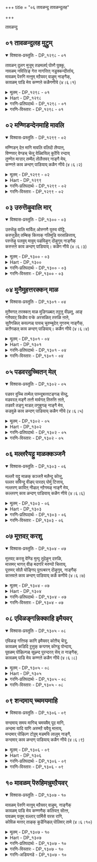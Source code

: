 +++
title = "०६ तावळन्दु तावळन्दुलह"

+++

तावळन्दु

## ०१ तावळन्दुलह मुट्रुम्

<details open><summary>विश्वास-प्रस्तुतिः - DP_१२९८ - ०१</summary>

तावळन् दुलग मुऱ्ऱुम् तडमलर्प् पॊय्गै पुक्कु,  
नावळम् नविऩ्ऱिङ् गेत्त नागत्तिऩ् नडुक्कन्दीर्त्ताय्,  
मावळम् पॆरुगि मऩ्ऩुम् मऱैयवर् वाऴुम् नाङ्गैक्,  
कावळम् पाडि मेय कण्णऩे कळैगणीये (४।६।१)
</details>

<details><summary>मूलम् - DP_१२९८ - ०१</summary>

तावळन् दुलग मुऱ्ऱुम् तडमलर्प् पॊय्गै पुक्कु,  
नावळम् नविऩ्ऱिङ् गेत्त नागत्तिऩ् नडुक्कन्दीर्त्ताय्,  
मावळम् पॆरुगि मऩ्ऩुम् मऱैयवर् वाऴुम् नाङ्गैक्,  
कावळम् पाडि मेय कण्णऩे कळैगणीये (४।६।१)
</details>

<details><summary>Hart - DP_१२९८</summary>

O Kaṇṇā, you measured the earth and the sky  
with your feet at the sacrifice of king Mahabali:  
You came to the large blooming pond,  
killed the crocodile and saved Gajendra the elephant  
when he worshiped you and called you:  
You stay in Kāvaḷandaṇbāḍi  
where wealth flourishes and Vediyars recite the Vedas:  
Take away our troubles:
</details>

<details><summary>गरणि-प्रतिपदार्थः - DP_१२९८ - ०१</summary>

तान् = तानु, उलहम् मुट्रुम् = लोकगळॆल्लवन्नू, अळन्दु = अळॆदु, तड = विशालवाद, मलर् = हूगळिरुव, पॊय् है = सरोवरवन्नु, पुक्कु = प्रवेशिसि, ना = नालगॆगॆ, वळम् = रुचिकरवाद्दु \(सॊगसाद्दु\), नविन्ऱु = हेळुत्ता, अङ्गु = अल्लि, एत्त = स्तुतिसुव, नाहत्तिन् = आनॆय, नडुक्कुम् = नडुकवन्नु, तीर् त्ताय् = तीरिसिदवने, मा = हिरिमॆयू, वळम् = सॊबगू, पॆरुहि = अभिवृद्धिगॊण्डु, मन्नु = शाश्वतवागिरुव मऱैयवर् = वेदविद्वांसरु, वाऴुम् = बाळुव, नाङ्गै = तिरुनाङ्गूरिन, कावळम् पादि = तिरुक्कावळम्बाडि क्षेत्रदल्लि, मेय = नॆलसिरुव, कण्णने = कृष्णने, कळै कणिये = सॊबगिन गणिये. 
</details>

<details><summary>गरणि-विस्तारः - DP_१२९८ - ०१</summary>

तानु लोकगळॆल्लवन्नू अळॆदु, विशालवाद हूगळिरुव सरोवरवन्नु प्रवेशिसि, नालगॆगॆ रुचिकरवाद सॊगसादन्नू \(भगवन्नामगळन्नु\) हेळुत्ता, अल्लि, स्तुतिसुव आनॆय नडुकवन्नु तीरिसिदवने, हिरिमॆयू सॊबगू वृद्धिगॊण्डु शाश्वतवागिरुव वेद विद्वांसरु वासिसुव तिरुनाङ्गूरिन तिरुक्कावळम्बाडि क्षेत्रदल्लि नॆलसिरुव कृष्णने, सॊबगिन गणिये. 

ई तिरुमॊऴियल्लि तिरुनाङ्गूरिन मत्तॊन्दु पवित्रक्षेत्रवाद तिरुक्कावळम्बाडियल्लि नॆलसिरुव भगवन्तनन्नु आळ्वाररु स्तुतिसुत्तारॆ. तिरुक्कावळम् पाडियू बहळ पवित्रवाद क्षेत्र. अल्लि वासिसुव भक्तरु भगवन्तन नामसङ्कीर्तनॆ माडुत्ता तम्म नालगॆगॆ अदर रुचियन्नु सवियुवन्तॆ माडुत्तारॆ. अल्लदॆ, अवरु वेदपण्डितरु. नालगॆगॆ अलङ्कारप्रायवाद वेदगळन्नुसदा पठिसुत्ता उच्चरिसुत्ता कालकळॆयुत्तारॆ. अल्लि नॆलसिरुव भगवन्तनुभक्तर कण्मनगळन्नु तणिसुव, सॊबगिन गणियाद श्रीकृष्णने, हिन्दॆ अवने तन्न ऎरडे हॆज्जॆगळिन्द ऎल्ला लोकगळन्नू अळॆदुकॊण्ड अद्भुताकारियाद त्रिविक्रमनु. कडुसङ्कटक्कॆ सिक्किबिद्द गजेन्द्रनन्नु मॊसळॆय बायिन्द रक्षिसि अनुग्रहिसिदवनु. “आ गजेन्द्रनन्नु, वेदपण्डितरन्नु, भक्तरन्नु रक्षिसुव हागॆये, स्वामी, नन्नन्नू कापाडु” ऎन्दु बेडुत्तारॆ, आळ्वाररु. 

दॊड्डदॊड्ड सुन्दरवाद तावरॆ हूगळु अरळिरुव विशालवाद सरोवरवन्नु, लोकवन्नॆल्ला सुत्ताडि बसवळिद आनॆयॊन्दु, तन्न दणिवन्नारिसिकॊळ्ळुवुदक्कागि, प्रवेशिसितु. अन्थ समयवन्ने कायुत्तिद्द मॊसळॆ अदर कालन्नु बलवागि हिडियितु. आनॆयु ऎष्टु ऎळॆदाडिदरू मॊसळॆयिन्द बिडिसिकॊळ्ळलु आगलिल्ल. बहळ हॊत्तु हीगॆ प्रयत्निसिदरू साध्यवागलिल्ल. आनॆय बलकुन्दितु. आग आनॆयु तन्न सॊण्डिलन्नु मेलक्कॆ ऎत्तिहिडिदु, “स्वामी रक्षिसु” ऎन्दु आर्तनाद माडितु. शरणागतर सङ्कटवन्नु निवारिसलु सिद्धनागिरुव भगवन्तनु अल्लिगॆ धाविसि बन्दु, तन्न चक्रायुधदिन्द मॊसळॆयन्नु संहरिसि, आनॆयन्नु सङ्कटदिन्द पारुमाडिदनु.
</details>

## ०२ मण्णिडन्देनमाहि मावलि

<details open><summary>विश्वास-प्रस्तुतिः - DP_१२९९ - ०२</summary>

मण्णिडन् देऩ मागि मावलि वलिदॊ लैप्पाऩ्,  
विण्णवर् वेण्डच् चॆऩ्ऱु वेळ्वियिल् कुऱैयि रन्दाय्  
तुण्णॆऩ माऱ्ऱार् तम्मैत् तॊलैत्तवर् नाङ्गै मेय,  
कण्णऩे काव ळन्दण् पाडियाय् कळैग णीये (४।६।२)
</details>

<details><summary>मूलम् - DP_१२९९ - ०२</summary>

मण्णिडन् देऩ मागि मावलि वलिदॊ लैप्पाऩ्,  
विण्णवर् वेण्डच् चॆऩ्ऱु वेळ्वियिल् कुऱैयि रन्दाय्  
तुण्णॆऩ माऱ्ऱार् तम्मैत् तॊलैत्तवर् नाङ्गै मेय,  
कण्णऩे काव ळन्दण् पाडियाय् कळैग णीये (४।६।२)
</details>

<details><summary>Hart - DP_१२९९</summary>

O Kaṇṇā, as a boar, you split open the earth  
and brought the earth goddess from the underworld:  
You went to the sacrifice of Mahabali as a dwarf  
to help the gods, asked for three feet of land  
and measured the earth and the sky:  
You stay in Kāvaḷandaṇbāḍi in Nāngai  
where the warriors living there conquer their enemies easily:  
Take away our troubles:
</details>

<details><summary>गरणि-प्रतिपदार्थः - DP_१२९९ - ०२</summary>

एनम् आहि = वराहनागि, मण् = भूमियन्नु, इडन्दु = हिडिदु उद्धरिसि, मावलि = बलिचक्रवर्तिय वलि = सामर्थ्यवन्नु, कॊलैवान् = नाशपडिसुवुदक्कागि, विण्णवर् = देवतॆगळु, वेण्ड = प्रार्थिसलु, शॆन्ऱु= होगि, वेळ्वियिल् = यागशालॆयल्लि, कुऱै = निनगॆ बेकागुवुदन्नु, इरन्दाय् = याचिसिदॆ, तुण्णॆन = बेग, माट्र्‍आर् तम्मै= शत्रुगळन्नु, तॊलैत्तवर् = तॊलगिसिदवर, नाङ्गै = तिरुनाङ्गूरिनल्लि, मेय = नॆलसिरुव, कण्णने = कृष्णने, कावळन्दण् पाडियाय् = तम्पाद तिरुक्कावळम्बाडियवने, कलैकणिये = सॊबगिन गणिये. 
</details>

<details><summary>गरणि-विस्तारः - DP_१२९९ - ०२</summary>

वराहनागि भूमियन्नु हिडिदु उद्धरिसि, बलिचक्रवर्तिय सामर्थ्यवन्नु नाशपडिसुवुदक्कागि देवतॆगळु प्रार्थिसिदाग, होगि यागशालॆयल्लि निनगॆ बेकाद्दन्नु याचिसिदॆ. शत्रुगळन्नु बेग तॊलगिसिदवर तिरुनाङ्गूरिनल्लि नॆलसिरुव कृष्णने, तम्पाद तिरुक्कावळम्बाडि क्षेत्रदल्लि नॆलसिरुववने, सॊबगिन गणिये. 

तम्पाद तिरुक्कावळम्बाडि क्षेत्रदल्लि वासिसुव जनरु वेदपारङ्गतरागि सात्विकरागि भक्तरागि इरतक्कवरु. आदरू, अवर क्षेत्रवन्नु आक्रमिसिकॊळ्ळलु शत्रुगळु ऎन्दरॆ पाण्ड्यराजनू चोळराजनू सेनासमेतरागि मुन्नुग्गिदाग, अवरन्नु क्षणकालदल्लिये, सोलिसि ओडिसिद समर्थरु. अवर रक्षकनागि, भगवन्तनु सॊबगिन गणियागि कृष्णस्वरूपनागि, अल्लिये नॆलसिद्दानॆ. आ स्वामिये, हिन्दॆ, आदिवराहनागि नीरिनल्लि मुळुगि अडगि होगिद्द भूमियन्नु तन्न कोरॆहल्लुगळिन्द हिडिदु, अदर स्थानक्कॆ ऎत्ति इरिसिदनु. राक्षसराजनाद बलिचक्रवर्तिय अपरिमितवाद सामर्थ्यक्कॆ हॆदरिद देवतॆगळु भगवन्तनल्लि मॊरॆयिट्टाग, स्वामियु बलिचक्रवर्तियु नडॆसुत्तिद्द यागशालॆगॆ वामनवटुवागि होदनु. तन्न पुट्टहॆज्जॆयल्लि मूरु हॆज्जॆगळष्टु नॆलवन्नु दानवागि याचिसिदनु. दानवन्नु स्वीकरिसिद कूडले स्वामियु त्रिविक्रमनागि बॆळॆदु, तन्न ऎरडु हॆज्जॆगळिन्दले ब्रह्माण्डवन्नॆल्ला आक्रमिसि मूरनॆय हॆज्जॆयन्नु बलिचक्रवर्तिय तलॆय मेलिरिसि, अवन्नु सुतललोकक्कॆ मॆट्टि, अवनन्नु ऎल्ल विधदल्लू अनुग्रहिसिदनु. हीगॆ भगवन्तनु ऎणॆयिल्लद सामर्थ्यवुळ्ळवनु.
</details>

## ०३ उरुत्तॆऴुवालि मार्

<details open><summary>विश्वास-प्रस्तुतिः - DP_१३०० - ०३</summary>

उरुत्तॆऴु वालि मार्विल् ओरुगणै युरुव वोट्टि,  
करुत्तुडैत् तम्बिक् किऩ्पक् गतिमुडि यरसळित्ताय्,  
परुत्तॆऴु पलवुम् मावुम् पऴंविऴुन् दॊऴुगुम् नाङ्गैक्  
करुत्तऩे काव ळन्दण् पाडियाय्। कळैग णीये (४।६।३)
</details>

<details><summary>मूलम् - DP_१३०० - ०३</summary>

उरुत्तॆऴु वालि मार्विल् ओरुगणै युरुव वोट्टि,  
करुत्तुडैत् तम्बिक् किऩ्पक् गतिमुडि यरसळित्ताय्,  
परुत्तॆऴु पलवुम् मावुम् पऴंविऴुन् दॊऴुगुम् नाङ्गैक्  
करुत्तऩे काव ळन्दण् पाडियाय्। कळैग णीये (४।६।३)
</details>

<details><summary>Hart - DP_१३००</summary>

You shot your arrow through Vāli’s chest  
when he came to fight with you angrily and killed him  
and you gave the kingdom and the shining crown  
of Kishkinda to his brother, good-natured Sugrivan:  
You stay in Kāvaḷandaṇbāḍi in Nāngai  
where mango fruits ripening on the trees  
fall on jackfruits and the juice of both fruits flows on the ground:  
Take away our troubles:
</details>

<details><summary>गरणि-प्रतिपदार्थः - DP_१३०० - ०३</summary>

उरुत्तु = कोपगॊण्डु, ऎऴु = मेलॆ बिद्द \(ऎद्दु बन्द\), वालि मार् बिल्= वालिय ऎदॆयल्लि, ऒरु कणै= ऒन्दु बाणवन्नु, उरुव = पूर्तियागि, ओट्टि = तूरिसि \(ओडिसि\), करुत्तु उडै = आत्मगौरववुळ्ळ, तम्बिक्कु = \(अवन\) तम्मनिगॆ, इन् बम् = विश्वासवन्नू, कदिर् मुडि = हॊळॆयुव किरीटवन्नू, अरशु= राज्यवन्नू, इत्ताय् = कॊट्टवने, परुत्तु ऎऴु = दप्पनागि बॆळॆयुव, पलवुम् = हलसिन मरगळिन्दलू, मावुम् = माविनमरगळिन्दलू, पऴम् = हण्णुगळु, विऴुन्दु = उदुरिबिद्दु, ऒऴुहुम् = मधुररसवन्नु ऒसरुव, नाङ्गै = तिरुनाङ्गूरिन, करुत्तने = कृष्णने \(करियने\) तण् कावळम्बाडियाय् = तम्पाद तिरुक्कावळम्बाडियवने, कळैकणिये = सॊबगिन गणिये. 
</details>

<details><summary>गरणि-विस्तारः - DP_१३०० - ०३</summary>

कोपगॊण्डु ऎद्दुबन्द वालिय ऎदॆयल्लि ऒन्दु बाणवन्नु पूर्तियागि ओडिसि, आत्मगौरववुळ्ळ \(अवन\) तम्मनिगॆ विश्वासवन्नू, हॊळॆयुव किरीटवन्नू, राज्यवन्नू कॊट्टवने, दप्पनागि बॆळॆयुव हलसिन मरगळिन्दलू माविन मरगळिन्दलू हण्णुगळु उदुरिबिद्दु मधुररसवन्नु ऒसरुव तिरुनाङ्गूरिन तम्पाद तिरुक्कावळम्बाडियल्लि नॆलसिरुववने, करियने \(कृष्णने\), सॊबगिन गणिये. 

वालियू सुग्रीवनू अण्णतम्मन्दिरु. अवरिब्बर जगळदल्लि तम्मनन्नु राज्यभ्रष्टनन्नागि माडिदवनु वालि. वालियन्नु ऎदुरिसि होराडिदवरागलि अवन ऎदॆगॆ बाणवन्नु नाटिदवरागलि इल्ल. अवनु अमित पराक्रमि. ऎदुरागि निन्तवर अर्धसत्ववन्ने अवनु सॆळॆदुकॊण्डु बिडुत्तिद्द. तम्मन विषयदल्लि दुष्टनागि वर्तिसिद अवन ऎदॆयल्लि बाणवु पूर्तियागि तूरुवन्तॆ अदन्नु प्रयोगिसिदवनु भगवन्तने श्रीरामावतारियागि श्रीरामन बाणक्कॆ यावुदू तडॆयिल्ल. प्रयोग माडिदनॆन्दरॆ, अदु गुरियन्नु साधिसलेबेकु. अन्थ पराक्रमरामनदु. अवन औदार्यवू अष्टे दॊड्डदु. वालियन्नु वधिसि, राज्यभ्रष्टनाद अवन तम्म सुग्रीवनिगॆ तन्न मैत्रियन्नू, किष्किन्धॆय राजत्ववन्नू कॊट्टु अनुग्रहिसिदनु स्वामि. आ स्वामिये ईग तिरुनाङ्गूरिन तिरुक्कावलम्बाडिक्षेत्रदल्लि सौन्दर्यद निधियागि, आकर्षकनाद श्रीकृष्णनागि भक्तरिन्द पूजॆयन्नु कैगॊळ्ळुत्तिद्दानॆ. “सुग्रीवनल्लि हेगॆ कनिकरगॊण्डु अवनन्नु अनुग्रहिसिदॆयो हागॆये नन्नन्नु कापाडु” ऎन्नुत्तारॆ आळ्वाररु.
</details>

## ०४ मुनैमुहत्तरक्कन् माळ

<details open><summary>विश्वास-प्रस्तुतिः - DP_१३०१ - ०४</summary>

मुऩैमगत् तरक्कऩ् माळ मुडिगळ्बत् तऱुत्तु वीऴ्त्तु, आङ्  
गऩैयवऱ् किळैय वऱ्के अरसळित् तरुळि ऩाऩे,  
सुऩैगळिल् कयल्गळ् पायच् चुरुम्बुदेऩ् नुगरुम् नाङ्गैक्,  
कऩैगऴल् काव ळन्दण् पाडियाय्। कळैग णीये (४।६।४)
</details>

<details><summary>मूलम् - DP_१३०१ - ०४</summary>

मुऩैमगत् तरक्कऩ् माळ मुडिगळ्बत् तऱुत्तु वीऴ्त्तु, आङ्  
गऩैयवऱ् किळैय वऱ्के अरसळित् तरुळि ऩाऩे,  
सुऩैगळिल् कयल्गळ् पायच् चुरुम्बुदेऩ् नुगरुम् नाङ्गैक्,  
कऩैगऴल् काव ळन्दण् पाडियाय्। कळैग णीये (४।६।४)
</details>

<details><summary>Hart - DP_१३०१</summary>

You fought with the Rākshasa Rāvaṇa,  
cut off his ten heads and gave the kingdom of Lanka  
to his brother Vibhishana, granting him your grace:  
Ornamented with anklets, you stay in Kāvaḷandaṇbāḍi in Nāngai,  
where fish frolic in the mountain springs  
and bees drink honey from the flowers:  
Take away our troubles:
</details>

<details><summary>गरणि-प्रतिपदार्थः - DP_१३०१ - ०४</summary>

मुनैमुहत्तु = युद्धभूमियल्लि, अरक्कन् = राक्षसनाद राअणनु, माळ = मडियलॆन्दु, \(मडियुवन्तॆ\), मुडिहळ् पत्तु = \(अवन\) हत्तु तलॆगळन्नु, अऱुत्तु वीऴ् त्तु = कत्तरिसि बीळिसि \(कॆडवि\), अनैयवऱ् कु = अन्थ दुष्टस्वभावदवनिगॆ, इळैयवऱ् के = तम्मनिगे, अरशु = राज्यभारवन्नु, अळित्तु = कॊट्टु, अरुळिनाने = अनुग्रहिसिदवने, शुनैहळिल् = नीर् नॆलॆगळल्लि, कयल् हळ् पाय = कयल् मीनुगळु चिम्मि नॆगॆयुत्तिरलु, शुरुम्बु = दुम्बिगळु, तेन् नुहरुम् = जेनन्नु कुडियुत्तिरुव, नाङ्गै = तिरुनाङ्गूरिन, कनै कऴल् = गद्दलमाडुव \(सद्दुमाडुव\) काल्गॆज्जॆगळ, तण् = तम्पाद, कावळम्बाडियाय् = कावळम्बाडि क्षेत्रदल्लि नॆलसिरुववने, कळैकणिये = सॊबगिन गणिये. 
</details>

<details><summary>गरणि-विस्तारः - DP_१३०१ - ०४</summary>

युद्धभूमियल्लि राक्षसनाद रावणनु मडियुवन्तॆ अवन हत्तु तलॆगळन्नु कत्तरिसिकॆडवि, अन्थदुष्टस्वभावदवनिगॆ तम्मनादवनिगे राज्यवन्नित्तु अनुग्रहिसिदवने, नीरिन नॆलॆगळल्लि कयल् मीनुगळु चिम्मि नॆगॆयुत्तिरुव, दुम्बिगळु जेनन्नु कुडियुत्तिरुव, काल्गॆज्जॆगळु सद्दुमाडुत्तिरुव तिरुनाङ्गूरिन तम्पादकावळम्बाडि क्षेत्रदल्लि नॆलसिरुववने, सॊबगिन गणिये. 

श्रीरामावतारियाद भगवन्तनु दुष्टरावणनन्नु सदॆबडिदु, शरणु बन्दवन राक्षसनादरू सह, रावणन तम्मनाद विभीषणनिगॆ लङ्कॆय राज्यवन्नित्तु अनुग्रहिसिदनु. आ स्वामिये ईग तिरुनाङ्गूरिन तिरुक्कारळम्बाडि क्षेत्रदल्लि श्रीकृष्णस्वरूपियागि सॊबगिन गणियागि नॆलसिद्दानॆ. अवनिरुवल्लि आनन्दक्कू उत्साहक्कू अड्डियुण्टे? तम्पाद नीरिन नॆलॆगळल्लि कयलु मीनुगळु आनन्ददिन्द चिम्मि नॆगॆदाडुत्तवॆ. अरळि मधुवन्नु सूसुव हूगळल्लि मधुपान माडुत्ता दुम्बिगळु आनन्ददिन्द कालकळॆयुत्तवॆ. कार्यनिरतराद स्त्रीयरु उत्साहगॊण्डु नडॆदाडुत्तारॆ. कयलु मीनुगळ चटुवटिकॆयल्लि आद सद्दू, जेनुसवियुव दुम्बिगळु माडुव सद्दू, स्त्रीयर काल्गॆज्जॆगळ सद्दू ऒन्दरल्लॊन्दु कूडिकॊण्डु, आनन्दवन्नु ऎल्लर मनस्सिनल्लू उक्किसुत्तदॆ. “स्वामी, निनगॆ शरणागतनाद विभीषणनन्नु सलहिद हागॆ, नन्नन्नू कापाडु” ऎन्नुत्तारॆ आळ्वाररु.
</details>

## ०५ पडवरवुच्चितन् मेल्

<details open><summary>विश्वास-प्रस्तुतिः - DP_१३०२ - ०५</summary>

पडवर वुच्चि तऩ्मेल् पाय्न्दुबऩ्ऩटङ्गळ् सॆय्दु,  
मडवरल् मङ्गै तऩ्ऩै मार्वगत् तिरुत्ति ऩाऩे,  
तडवरै तङ्गु माडत् तगुबुगऴ् नाङ्गै मेय,  
कडवुळे काव ळन्दण् पाडियाय् कळैग णीये (४।६।५)
</details>

<details><summary>मूलम् - DP_१३०२ - ०५</summary>

पडवर वुच्चि तऩ्मेल् पाय्न्दुबऩ्ऩटङ्गळ् सॆय्दु,  
मडवरल् मङ्गै तऩ्ऩै मार्वगत् तिरुत्ति ऩाऩे,  
तडवरै तङ्गु माडत् तगुबुगऴ् नाङ्गै मेय,  
कडवुळे काव ळन्दण् पाडियाय् कळैग णीये (४।६।५)
</details>

<details><summary>Hart - DP_१३०२</summary>

O lord, you climbed on the head  
of the snake Kālingan and danced on it  
and you embrace beautiful Lakshmi on your chest:  
You stay in Kāvaḷandanbāḍi in famous Nāngai  
filled with palaces as large as hills:  
Take away our troubles:
</details>

<details><summary>गरणि-प्रतिपदार्थः - DP_१३०२ - ०५</summary>

पडम् अरवु = हॆडॆगळुळ्ळ सर्पद, उच्चितन् मेल् = तलॆय मेलॆ, पाय्न्दु = हारिकॊण्डु, पल् नडङ्गळ् शॆय्दु = बगॆबगॆय नाट्यवन्नाडि, मडवरल् = परिशुद्धस्वभावदवळाद, मङ्गै तन्नै = देवियन्नु, मार् बहत्तु = वक्षदल्लिये, इरुत्तिनाने = इरिसिकॊण्डवने, तडवरै = विशालवाद बण्डॆगळ, \(बॆट्टगळ\), तङ्गु = इरुव, माडम् = महडिमनॆगळू तहु पुहऴ् = अवक्कॆ तक्क कीर्तियन्नू उळ्ळ, नाङ्गै = तिरुनाङ्गूरिनल्लि, मेय = नॆलसिरुव, कडवुळे = सर्वाधिकने, तण् कावळम् पाडि आय् = तम्पाद कावळम् पाडि क्षेत्रदवने, कळै कणिये = सॊबगिन गणिये. 
</details>

<details><summary>गरणि-विस्तारः - DP_१३०२ - ०५</summary>

हॆडॆगळुळ्ळ सर्पद तलॆय मेलक्कॆ हारिकॊण्डु अल्लि बगॆबगॆय नाट्यवन्नाडिदवने, परिशुद्ध स्वभावदवळाद \(मुग्धळाद\) श्रीदेवियन्नु निन्न वक्षस्थलदल्लिये इरिसिकॊण्डवने, दॊड्ड बॆट्टदन्तॆ इरुव महडि मनॆगळन्नू अवक्कॆ तक्क कीर्तियन्नू उळ्ळ तिरुनाङ्गूरिनल्लि नॆलसिरुव सर्वाधिकने, तम्पाद तिरुक्कावळम् पाडि क्षेत्रदल्लि नॆलसिरुववने, सॊबगिन गणिये. 

भगवन्तनु श्रीकृष्णनागि अवतरिसिदाग, काळिन्दी मडुविनल्लि जीविसुत्तिद्द भयङ्करवाद काळीयनॆम्ब विषसर्पवन्नु कॆणकि, अदर हॆडॆय मेलॆ बगॆबगॆय नर्तनगळन्नाडिदनु. काळीयनन्नु हीगॆ हण्णुमाडि, अदु भगवन्तनल्लि शरणुबन्दाग, अदन्नु कापाडिदनु. समुद्रमथन कालदल्लि पाल्गडलल्लि कमलद हूविनल्लि अदर हॆडॆय मेलॆ बगॆबगॆय नर्तनगळन्नाडिदनु. काळीयनन्नु हीगॆ हण्णु माडि, अदु भगवन्तनल्लि शरणु बन्दाग, अदन्नु कापाडिदनु. 

समुद्रमथन कालदल्लि पाल्गडलल्लि कमलद हूविनल्लि जनिसिद मुग्धळु परिशुद्धळू आद श्रीदेविगॆ भगवन्तनु तन्न वक्षस्थलदल्लिये नित्यवास माडलु ऎडॆकॊट्टु, अनुग्रहिसिदनु. 

बॆट्टदष्टु ऎत्तरवाद उप्परिगॆ मनॆगळुळ्ळ तिरुनाङ्गूरिन कीर्तियन्नु बॆळगिसलु, ईग, स्वामियु अल्लिये नॆलसिद्दानॆ. 

अल्लदॆ, तम्पाद तिरुक्कावळम् पाडि क्षेत्रदल्लि सॊबगिन गणियागि कङ्गॊळिसुत्तिद्दानॆ. 

अल्लदॆ, तम्पाद तिरुक्कावळम् पाडि क्षेत्रदल्लि सॊबगिन गणियागि कङ्गॊळिसुत्तिद्दानॆ. 

’स्वामी, निनगॆ शरणुबन्द काळीयनन्नु अनुग्रहिसि रक्षिसिद हागॆये, नन्नन्नू कापाडु” – ऎन्नुत्तारॆ, आळ्वाररु.
</details>

## ०६ मल्लरैयट्टु माळक्कञ्जनै

<details open><summary>विश्वास-प्रस्तुतिः - DP_१३०३ - ०६</summary>

मल्लरै यट्टु माळक् कञ्जऩै मलैन्दु कॊऩ्ऱु,  
पल्लर सविन्दु वीऴप् पारदप् पोर्मु टित्ताय्,  
नल्लरण् काविऩ् नीऴल् नऱैगमऴ् नाङ्गै मेय,  
कल्लरण् काव ळन्दण् पाडियाय् कळैग णीये (४।६।६)
</details>

<details><summary>मूलम् - DP_१३०३ - ०६</summary>

मल्लरै यट्टु माळक् कञ्जऩै मलैन्दु कॊऩ्ऱु,  
पल्लर सविन्दु वीऴप् पारदप् पोर्मु टित्ताय्,  
नल्लरण् काविऩ् नीऴल् नऱैगमऴ् नाङ्गै मेय,  
कल्लरण् काव ळन्दण् पाडियाय् कळैग णीये (४।६।६)
</details>

<details><summary>Hart - DP_१३०३</summary>

You killed Kamsan and fought with the wrestlers he sent  
and you made the kingdom of the Kauravas fall  
and conquered the Pandavas’ enemies in the Bharatha war:  
You stay in Kāvaḷandaṇbāḍi protected by stone walls in Nāngai  
where the shade of the trees in the groves spreads  
along with the fragrance of pollen:
</details>

<details><summary>गरणि-प्रतिपदार्थः - DP_१३०३ - ०६</summary>

मल्लरै = मल्लरन्नु, माळ = सायुवन्तॆ, अट्टु = नलुगिसि, कञ्जनै = कंसनन्नु, मलैन्दु = ऎदुरिसि होगि, कॊन्ऱु = कॊन्दु, पल् अरशु = अनेक अरसरु, अविन्दु वीळ = अळिसिहोगुवन्तॆ, पारदम् पोर् = भारतयुद्धवन्नु, मुडित्ताय् = मुगिसिदवने, नल् = उत्तमवाद, अरण् = कोटॆय हागॆ इरुव, काविन् = तोपुगळ, नीऴल् = नॆरळल्लि, नऱैकमऴ् = परिमळवु बीसुव, नाङ्गै = तिरुनाङ्गूरिनल्लि मेय = नॆलसिरुव, कल् अरण् = कल्लिन कोटॆयुळ्ळ, तण् = तम्पाद, कावळम् पाडि आय् = कावळम् पाडि क्षेत्रद स्वामिये, कळैकणिये = सॊबगिन गणिये. 
</details>

<details><summary>गरणि-विस्तारः - DP_१३०३ - ०६</summary>

भगवन्तनु श्रीकृष्णनागि अवतरिसि, मुष्ठिक, चाणूर मुन्ताद नुरित मल्लरु मडियुवन्तॆ अवरन्नु मल्लयुद्धदल्लि नलुगिसिदनु. कंसनन्नु ऎदुरिसिहोगि, अवनन्नु कॊन्दनु. बहळ हॆच्चिन सङ्ख्यॆयल्लि राजरु अळियुवन्तॆ भारत युद्धवन्नु मुगिसिदनु. आ स्वामिये ईग तिरुनाङ्गूरन्नु भद्रवाद कोटॆयन्तॆ सुत्तुवरिदिरुव दट्टवाद तोपुगळ नॆरळल्लिरुव कल्लिन कोटॆय तम्पाद तिरुक्कावळम् पाडिक्षेत्रदल्लि, परिमळबीसुव वातावरणदल्लि सॊबगिन गणियागि नॆलसिद्दानॆ.
</details>

## ०७ मूत्तवऱ् करशु

<details open><summary>विश्वास-प्रस्तुतिः - DP_१३०४ - ०७</summary>

मूत्तवऱ् करसु वेण्डि मुऩ्पु तूदॆऴुन् दरुळि,  
मात्तमर् भागऩ् वीऴ मदगरि मरुप्पॊ चित्ताय्,  
पूत्तमर् सोलै योङ्गिप् पुऩल्बरन् दॊऴुगुम्, नाङ्गैक्  
कात्तवऩे काव ळन्दण् पाडियाय् कळै कणीये (४।६।७)
</details>

<details><summary>मूलम् - DP_१३०४ - ०७</summary>

मूत्तवऱ् करसु वेण्डि मुऩ्पु तूदॆऴुन् दरुळि,  
मात्तमर् भागऩ् वीऴ मदगरि मरुप्पॊ चित्ताय्,  
पूत्तमर् सोलै योङ्गिप् पुऩल्बरन् दॊऴुगुम्, नाङ्गैक्  
कात्तवऩे काव ळन्दण् पाडियाय् कळै कणीये (४।६।७)
</details>

<details><summary>Hart - DP_१३०४</summary>

O lord, you went to Duryodhana's assembly as a messenger  
and asked for a part of the kingdom for the Pandavas:  
You killed the mahout and broke the tusks  
of the angry elephant Kuvalayābeeḍam:  
You stay in Kāvaḷandaṇbāḍi in Nāngai  
where groves flourish and bloom with abundant flowers  
that spread their fragrance everywhere  
and the water of the Kāviri flows all over the land:  
Take away our troubles:
</details>

<details><summary>गरणि-प्रतिपदार्थः - DP_१३०४ - ०७</summary>

मूत्तवऱ् कु = हिरियवनिगॆ \(धर्मराजनिगॆ\), अरशु = राज्यवन्नु, वेण्डि = प्रार्थिसलु, मुन् बु = हिन्दॆ, तूदु ऎऴुन्दरुळि = दूतनागि होदवने मात्तु = मस्तकद मेलॆ, अमर् = कुळितिरुव, पाहन् = मावटिगनु, वीऴ = नाशवागुवन्तॆ, मदकरि = मद्दानॆय, मरुप्पु = दन्तवन्नु, ऒशित्ताय् = मुरिदुहाकिदवने, पूत्तु = हूबिट्टु, अमर् = इरुव, शोलै= तोपुगळु, ओङ्गि = ऎत्तरक्कॆ बॆळॆदिरुवुदू, पुनल् = नीरिन नॆलॆगळु, परन्दु = हरडिकॊण्डु, ऒऴुहुम् = श्रविसुव, नाङ्गै = तिरुनाङ्गूरिन, कात्तने = रक्षकने, तण् = तम्पाद, कावळम् पादि आय् = तिरुक्कावळम् पाडि क्षेत्रद स्वामिये, कळै कणिये = सॊबगिन गणिये. 
</details>

<details><summary>गरणि-विस्तारः - DP_१३०४ - ०७</summary>

हिरियवनिगॆ राज्यवन्नु बेडलु, हिन्दॆ, दूतनागि होदवने, मस्तकद मेलॆ कुळितिरुव मावटिगनु नाशवागुवन्तॆ मद्दानॆय दन्तवन्नु मुरिदवने, हूबिट्टु ऎत्तरवागि बॆळॆदु निन्तिरुव तोपुगळ मत्तु ऎल्लॆल्लियू हरडिकॊण्डु नीरन्नु स्रविसुव नीरिन नॆलॆगळ तिरुनाङ्गूरिन रक्षकने, तम्पाद तिरुक्कावळम् पाडिक्षेत्रद स्वामिये, सॊबगिन गणिये. 

भगवन्तनु श्रीकृष्णनागि अवतरिसि, धर्मवन्नु उद्धरिसुवुदक्कागियू भूभारवन्नु इळिसुवुदक्कागियू भारतयुद्धवन्नु तॊडगिसुवुदक्कॆ मुञ्चितवागि पाण्डवरल्लि हिरियवनाद, चन्द्रवंशक्कॆ दॊड्डवनाद, धर्मराजनिगॆ अवन भागद राज्यवन्नु कॊडबेकॆन्दु बेडलु कौरवरल्लि राजदौत्यवन्नु नडॆसलु होदनु. अदु विफलवागुत्तले तॊडगिद्दु भारतयुद्ध\! 

मधुरापुरिय हॆब्बागिलल्लि, कुवलयापीडवॆम्ब मद्दानॆयन्नु बालकृष्णन मेलॆ मावटिगनु नुग्गिसिदाग, बालकृष्णनुआ आनॆय दन्तवन्नु मुरिदुकॊण्डु, दुष्टमावटिगनन्नु अदरिन्द सदॆ बडिदनु.

आ भगवन्तने ईग अरळिद हूगळिन्द अन्दवाद तोपुगळू हरडिकॊण्डिरुव नीरिन नॆलॆगळु इरुव तिरुनाङ्गूरिनल्लि नॆलसि, अदन्नु शत्रुगळिन्द रक्षिसिदवनु, तम्पाद तिरुक्कावळम् पाडि क्षेत्रदल्लि नॆलसिरुव सॊबगिन गणियू अवने.
</details>

## ०८ एविळङ्गन्निक्काहि इमैयवर्

<details open><summary>विश्वास-प्रस्तुतिः - DP_१३०५ - ०८</summary>

एविळङ् गऩ्ऩिक् कागि इमैयवर् कोऩैच् चॆऱ्ऱु,  
कावळम् कडिदि ऱुत्तुक् कऱ्पगम् कॊण्डु पोन्दाय्,  
पूवळम् पॊऴिल्गळ् सूऴ्न्द पुरन्दरऩ् सॆय् त नाङ्गैक्,  
कावळम् पाडि मेय कण्णऩे कळैग णीये (४।६।८)
</details>

<details><summary>मूलम् - DP_१३०५ - ०८</summary>

एविळङ् गऩ्ऩिक् कागि इमैयवर् कोऩैच् चॆऱ्ऱु,  
कावळम् कडिदि ऱुत्तुक् कऱ्पगम् कॊण्डु पोन्दाय्,  
पूवळम् पॊऴिल्गळ् सूऴ्न्द पुरन्दरऩ् सॆय् त नाङ्गैक्,  
कावळम् पाडि मेय कण्णऩे कळैग णीये (४।६।८)
</details>

<details><summary>Hart - DP_१३०५</summary>

You went to Indra’s world, conquered Indra  
and brought the Karpaga tree for your young wife Rukmani:  
You stay in Kavalandanbāḍi in Nāngai  
where Indra, the god of the gods,  
planted a flower garden in the groves: O Kaṇṇa, take away our troubles:
</details>

<details><summary>गरणि-प्रतिपदार्थः - DP_१३०५ - ०८</summary>

एवु = युद्धदल्लि, इळकन्निक्कू आहि = ऎळॆय प्रायद हॆण्णिगागि, इमैयवर् = देवतॆगळ, कोनै = राजनन्नु, शॆट्रु = सोलिसि, का = कावलुळ्ळ, वळम् = वनवन्नु, कडिदु = बेग, इऱुत्तु = भङ्गपडिसि,कऱ् पहम् = कल्पवृक्षवन्नु, कॊण्डु पोन्दाय् = तॆगॆदुकॊण्डु बन्दवने, पूवळम् = हूदोटगळिन्दलू, पॊऴिल् हळ् = तोपुगळिन्दलू, शूऴ्न्द = सुत्तुवरिदिरुव, पुरन्दरन् = देवेन्द्रनु, शॆय्द = माडिद, नाङ्गै = तिरुनाङ्गूरिन, कावळम् पाडि मेय = तिरुक्कावळम् पाडि क्षेत्रदल्लि नॆलसिरुव, कण्णने = कृष्णने,किळैकणिये = सॊबगिन गणिये. 
</details>

<details><summary>गरणि-विस्तारः - DP_१३०५ - ०८</summary>

ऎळॆय प्रायद हॆण्णिगागि युद्धदल्लि देवतॆगळ राजनन्नु सोलिसि, कावलुळ्ळ वनवन्नु बेग भङ्गपडिसि, कल्पवृक्षवन्नु तॆगॆदुकॊण्डु बन्दवने, हूदोटगळिन्दलू तोपुगळिन्दलू सुत्तुवरिदिरुव, देवेन्द्रनु रचिसिरुव तिरुनाङ्गूरिन तिरुक्कावळम् पाडिक्षेत्रदल्लि नॆलसिरुव कृष्णने, सॊबगिन गणिये.

श्रीकृष्णावतारियाद भगवन्तनु, तन्न प्रियमडदियाद सत्यभामॆय कोरिकॆयन्नु तीरिसुवुदक्कागि, स्वर्गदल्लि बलवाद कावलिरुव नन्दनवनदल्लि बॆळॆद कल्पवृक्षवन्नु कित्तुतन्दु सत्यभामॆय मनॆय अङ्गळदल्लिये बॆळॆसिदनु. 

आ देवेन्द्रनिन्दले निर्मितवाद मत्तु हूदोटगळिन्दलू उपवनगळिन्दलू सुत्तुवरिद तिरुनाङ्गूरिन तिरुक्कावळम् पाडि क्षेत्रदल्लि, ईग, आ स्वामिये सॊबगिन गणियाद श्रीकृष्णनागिये पूजॆगॊळ्ळुत्तिद्दानॆ.

“स्वामी, निन्न प्रियतमॆय कोरिकॆयन्नु पूर्तिमाडिद हागॆये, नन्न कोरिकॆयन्नू करुणिसु” ऎन्नुत्तारॆ आळ्वाररु.
</details>

## ०९ शन्दमाय् च्चमयमाहि

<details open><summary>विश्वास-प्रस्तुतिः - DP_१३०६ - ०९</summary>

सन्दमाय् समय मागिच् चमयवैम् पूद मागि,  
अन्दमा यादि यागि अरुमऱै यवैयु माऩाय्,  
मन्दमार् पॊऴिल्ग टोऱुम् मडमयि लालुम् नाङ्गै,  
कन्दमार् काव ळन्दण् पाडियाय् कळैग णीये (४।६।९)
</details>

<details><summary>मूलम् - DP_१३०६ - ०९</summary>

सन्दमाय् समय मागिच् चमयवैम् पूद मागि,  
अन्दमा यादि यागि अरुमऱै यवैयु माऩाय्,  
मन्दमार् पॊऴिल्ग टोऱुम् मडमयि लालुम् नाङ्गै,  
कन्दमार् काव ळन्दण् पाडियाय् कळैग णीये (४।६।९)
</details>

<details><summary>Hart - DP_१३०६</summary>

O lord, you are the beginning, the end,  
the sky, wind, water, fire and religion,  
the rhythm in music and all the wonderful Vedas:  
You stay in the Kāvalandanpādi temple in Nāngai  
where beautiful peacocks dance in the fragrant groves:  
Take away our troubles:
</details>

<details><summary>गरणि-प्रतिपदार्थः - DP_१३०६ - ०९</summary>

शन्दम् आय् = छन्दस्सुगळु आगि, समयम् आहि = अवुगळ प्रयोगवू आगि, समयम् = कालवू आगि, ऐ पूतम् आहि = ऐदुभूतगळु आगि, अन्दम् आय् = अन्तवू आगि, आदि आहि = आदियू आगि, अरुमऱै अवै आनाय् = अपरूपवाद वेदगळे आदवने, मन्दम् आर् = मन्दमारुतवु तुम्बिकॊण्डिरुव, पॊऴिल् हळ् तोऱुम् = तोपुगळल्लॆल्ला, मडम् मयिल् = सुन्दरवाद नविलुगळु, आलुम् = कुणिदाडुव, नाङ्गै = तिरुनाङ्गूरिन, कन्दम् आर्= सुगन्धवु तुम्बिरुव, तण् = तम्पाद, कावळम् पादि आय् = तिरुक्कावळम् पाडिय स्वामियागिरुववने, कळै कणिये = सॊबगिन गणिये. 
</details>

<details><summary>गरणि-विस्तारः - DP_१३०६ - ०९</summary>

छन्दस्सुगळागि, अवुगळ प्रयोगगळागि, कालवागि, पञ्चभूतगळागि, अन्तवागि, आदियागि, अपरूपवाद वेदगळे आगिरुववने, मन्दमारुतवु तुम्बिकॊण्डिरुव तोपगळल्लॆल्ला सुन्दरवाद नविलुगळु कुणिदाडुव तिरुनाङ्गूरिन सुगन्धपूरितवाद तम्पाद तिरुक्कावळम् पाडिय स्वामिये, सॊबगिन गणिये. 

साहित्यरचनॆयल्लि बळसुव ऒन्दु कट्टुपाडन्नु “छन्दस्सु’ ऎन्नुत्तारॆ. अदरल्लि वैदिक छन्दस्सु, लौकिक छन्दस्सु ऎन्दु ऎरडु बगॆ. वेदमन्त्रगळु छन्दोबद्धवादवु. ऒन्दु अक्षरदिन्द इप्पत्तारु अक्षरगळ योचनॆयिन्द वैदिकछन्दस्सन्नु बगॆबगॆयागि बळसुत्तारॆ. गायत्रि मन्त्रवु इप्पत्तुनाल्कु अक्षरगळ जोडणॆयिन्द आदद्दु. ऎण्टु अक्षरगळ योजनॆयिन्द आदद्दु अनुष्टप् छन्दस्सु. हीगॆये त्रिष्टप्, जगति इत्यादि छन्दस्सुगळु बळकॆयल्लिवॆ. वाल्मीकि रामायणवु अनुष्टप् छन्दस्सिनल्लिद्द सामान्य काव्य साहित्यदल्लि मात्रागार, वर्णगणगळ छन्दस्सन्नु बळसुत्तारॆ. छन्दस्सिन बळकॆयिल्लदॆ साहित्य रचनॆये इल्लवॆन्नबहुदु. 

कट्टुपाडुगळन्नु नियमिसुव भगवन्तने अवुगळल्लि तॊडगि अवुगळन्नु पालिसुत्तानॆ. हीगॆ, आ कट्टुपाडुगळे भगवत्स्वरूप ऎन्नलागिदॆ. सृष्टिगॆ मूलवस्तुगळाद पञ्चभूतगळु अवने. अवुगळ नियामकनू अवने. सृष्टिय आदि, अन्त्यगळन्नु निर्धरिसुव कालस्वरूपने भगवन्त. ऎल्लक्कू कारणनु अवनु. आद्दरिन्द ऎल्लक्कू आदि. ऎल्लवू अळिदुहोदागलू उळिदिरुववनु अवनॊब्बने. आद्दरिन्द अवने अन्त्यस्वरूपनु. भगवन्तनन्नु वर्णिसुव अवनॊब्बने. आद्दरिन्द अवने अन्त्यस्वरूपनु. भगवन्तनन्नु वर्णिसुव वेदगळे भगवत्स्वरूप ऎन्नलागुत्तदॆ. आ स्वामिये अत्याकर्षकवाद सुन्दरवाद प्रकृतियनडुवॆ तिरुनाङ्गूरिन तिरुक्कावळम् पाडि क्षेत्रदल्लि नॆलसिरुववनु. 

आळ्वाररु हेळुत्तारॆ- स्वामी, कार्यकारणस्वरूपनागि, नानारीतियल्लि तोरिकॊळ्ळुव नीनु, दिव्यसुन्दरनाद अर्चावतारियागि ऎल्लवन्नू निर्वहिसुत्तिरुववने, नन्नन्नू नीनु कैबिडदॆ रक्षिसबेकु.
</details>

## १० मावळम् पॆरुहिमन्नुमऱैयवर्

<details open><summary>विश्वास-प्रस्तुतिः - DP_१३०७ - १०</summary>

मावळम् पॆरुगि मऩ्ऩुम् मऱैयवर् वाऴुम्, नाङ्गैक्  
कावळम् पाडि मेय कण्णणैक् कलियऩ् सॊऩ्ऩ,  
पावळम् पत्तुम् वल्लार् पार्मिसै यरस रागि,  
कोविळ मऩ्ऩर् ताऴक् कुडैनिऴल् पॊलिवर् तामे (४।६।१०)
</details>

<details><summary>मूलम् - DP_१३०७ - १०</summary>

मावळम् पॆरुगि मऩ्ऩुम् मऱैयवर् वाऴुम्, नाङ्गैक्  
कावळम् पाडि मेय कण्णणैक् कलियऩ् सॊऩ्ऩ,  
पावळम् पत्तुम् वल्लार् पार्मिसै यरस रागि,  
कोविळ मऩ्ऩर् ताऴक् कुडैनिऴल् पॊलिवर् तामे (४।६।१०)
</details>

<details><summary>Hart - DP_१३०७</summary>

The poet Kaliyan composed ten pāsurams  
on Kaṇṇan, the god of Kāvalambādi in Nāngai  
where Vediyars skilled in the Vedas live and wealth flourishes:  
If devotees learn these ten good pāsurams and recite them well,  
they will become kings on the earth  
and be shaded by royal umbrellas as kings bow to them:  
-------------
</details>

<details><summary>गरणि-प्रतिपदार्थः - DP_१३०७ - १०</summary>

मा = बहळ हॆच्चाद, वळम् = सम्पत्तु, पॆरुहि = अभ्युदयगॊण्डु, मन्नु = नॆलसिरुव, मऱैयवर् = वेदविद्वांसरु, वाऴुम् = बाळुव, नाङ्गै = तिरुनाङ्गूरिन, कावळम् पाडि = तिरुक्कावळम् पाडि क्षेत्रदल्लि, मेय = नॆलसिरुव, कण्णनै = श्रीकृष्णनन्नु कुरितु, कलियन् = कलियनु \(तिरुमङ्गै आळ्वाररु\), शॊन्न = हेळिद, पावळम् = सुन्दरवाद पाशुरगळु, पत्तुम् = हत्तन्नू, वल्लार् = बल्लवरु, पार् मिशै = इडिय भूमण्डलद, अरशर् आहि = राजरागि, को = इतर राजरू, इळमन्नर् = सामन्तराजरू, ताऴ = ऎरगुवन्तॆ, कुडै निऴल् = चक्रवर्तिय कॊडॆय \(ऒण्डुकॊडॆय\) अडियल्लि, पॊलिवर् तामे = बॆळगुववरागुत्तारॆ. 
</details>

<details><summary>गरणि-विस्तारः - DP_१३०७ - १०</summary>

बहळ हॆच्चाद ज्ञानैश्वर्यवन्नु बॆळॆसिकॊण्डु नॆलसिरुव वेदविद्वांसरु बाळुव तिरुनाङ्गूरिन तिरुक्कावळम् पाडि क्षेत्रदल्लि नॆलसिरुव श्रीकृष्णनन्नु कुरितु कलियनु हेळिद सुन्दरवाद पाशुरगळु हत्तन्नू बल्लवरु इडिय भूमण्डलद अरसरागि इतर राजरू सामन्तरू ऎरगुवन्तॆ चक्रवर्तिय ऒण्टि कॊडॆय अडियल्लि बॆळगुववरागुत्तारॆ. 

तिरुनाङ्गूरिनल्लि वासिसुववरॆल्लरू वंशपारम्पर्यवागि वेदाभ्यास माडि, ज्ञानसम्पत्तन्नुबॆळॆसिकॊण्डु बन्दवरु. भक्तिजीवनदल्लि नुरितवरु. तिरुनाङ्गूरिन ऒन्दु भागवाद तिरुक्कावळम् पाडि क्षेत्रद जनरिगन्तु स्वामिपूजॆयन्नु कॊळ्ळुत्तिद्दानल्ल ऎम्ब हॆम्मॆ. तिरुमङ्गैआळ्वाररु आ क्षेत्रक्कॆ होगि, भगवन्तनन्नु कण्णार कण्डु, अवनन्नु हॊगळि ई हत्तुपाशुरगळन्नु हाडिद्दारॆ. 

ई तिरुमॊऴियल्लि भगवन्तनु शरणागत वत्सलनॆम्बुदक्कॆ आळ्वाररु कॆलवु निदर्शनगळन्नु हेळुत्तारॆ. कडुकष्टदल्लि सङ्कटदल्लि सिक्किबिद्द गजेन्द्रनन्नु स्वामियु कापाडिदनु. महावराहनागि भूदेवियन्नु उद्धरिसिदनु. बलिचक्रवर्तिय दर्पवन्नडगिसि, अवनिगॆ अधोलोकगळ आधिपत्यकॊट्टु रक्षिसिदनु. सुग्रीवन सखनागि अवनु कळॆदुकॊण्डिद्द किष्किन्धा राज्यवन्नु हिन्तिरुगिसिकॊट्टनु. विभीषणनु राक्षसनादरू कडुशत्रुविन तम्मनादरू, अवनिगॆ लङ्काराज्यवन्नु अनुग्रहिसिदनु. काळिङ्गसर्पनिगॆ रक्षणॆयन्नित्तनु. महाभारतयुद्धवन्नु तॊडगिसि, अधर्मवन्नु तॊलगिसि, भूभारवन्निळिसि, पाण्डवरिगॆ अवर राज्यवन्नु कॊडिसिदनु. ई निदर्शनगळिन्द दृढपट्ट नम्बिकॆयिन्द, तमगू हागॆये अनुग्रहिसबेकॆन्दु आळ्वाररु बेडिकॊळ्ळुत्तारॆ.

उत्तमवाद निदर्शनगळुळ्ळ ई पाशुरगळन्नु चॆन्नागि अर्थवत्तागि बल्लवरु इहलोकदल्लि जीविसिरुवष्टु कालवू श्रेष्ठगौरववन्नु पडॆदिरुत्तारॆ. अवर मुन्दिन जीवनवॆन्तु ऎम्बुदन्नु इल्लि हेळिल्ल. अदन्नु परोक्षवागि तिळिसिदन्तॆये. भगवन्तन तिरुवडिगळन्नु अनन्यवागि आश्रयिसिदवनिगॆ, स्वामियु शाश्वतवाद आश्रय नीडुव अमरत्ववू परमपद प्राप्तियूउण्टागुत्तदॆ. हीगिदॆ ई तिरुमॊऴिय फलश्रुति.
</details>

<details><summary>गरणि-अडियनडे - DP_१३०७ - १०</summary>

तावळन्दु, मण्, उरुत्तु, मुनै, पडम्, मल्लरै, मूत्तवऱ् कु, एविळम्, शन्दम्, मावळम्, \(कण्णार्\). 
</details>
